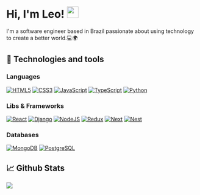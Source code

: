 # Hi, I'm Leo! <img src="https://raw.githubusercontent.com/MartinHeinz/MartinHeinz/master/wave.gif" width="30px"> 

I'm a software engineer based in Brazil passionate about using technology to create a better world.💻🌍

## 🔧 Technologies and tools

### Languages
[<img alt="HTML5" src="https://img.shields.io/badge/html5%20-%23E34F26.svg?&style=for-the-badge&logo=html5&logoColor=white"/>](https://developer.mozilla.org/en-US/docs/Web/HTML) 
[<img alt="CSS3" src="https://img.shields.io/badge/css3%20-%231572B6.svg?&style=for-the-badge&logo=css3&logoColor=white"/>](https://developer.mozilla.org/en-US/docs/Web/CSS) 
[<img alt="JavaScript" src="https://img.shields.io/badge/javascript%20-%23323330.svg?&style=for-the-badge&logo=javascript&logoColor=%23F7DF1E"/>](https://developer.mozilla.org/en-US/docs/Web/javascript) 
[<img alt="TypeScript" src="https://img.shields.io/badge/typescript%20-%23007ACC.svg?&style=for-the-badge&logo=typescript&logoColor=white"/>](https://www.typescriptlang.org/) 
[<img alt="Python" src="https://img.shields.io/badge/Python-3776AB?style=for-the-badge&logo=python&logoColor=white"/>](https://www.python.org/) 

### Libs & Frameworks
[<img alt="React" src="https://img.shields.io/badge/react%20-%2320232a.svg?&style=for-the-badge&logo=react&logoColor=%2361DAFB"/>](https://react.dev/) 
[<img alt="Django" src="https://img.shields.io/badge/Django-092E20?style=for-the-badge&logo=django&logoColor=white"/>](https://www.djangoproject.com/) 
[<img alt="NodeJS" src="https://img.shields.io/badge/node.js%20-%2343853D.svg?&style=for-the-badge&logo=node.js&logoColor=white"/>](https://nodejs.org/en/) 
[<img alt="Redux" src="https://img.shields.io/badge/redux%20-%23593d88.svg?&style=for-the-badge&logo=redux&logoColor=white"/>](https://redux.js.org/) 
[<img alt="Next" src="https://img.shields.io/badge/Next-black?style=for-the-badge&logo=next.js&logoColor=white" />](https://nextjs.org/)
[<img alt="Nest" src="https://img.shields.io/badge/nestjs%20-%23bd082c.svg?&style=for-the-badge&logo=nestjs&logoColor=white" />](https://nestjs.com/)

### Databases
[<img alt="MongoDB" src ="https://img.shields.io/badge/MongoDB-%234ea94b.svg?&style=for-the-badge&logo=mongodb&logoColor=white"/>](https://www.mongodb.com/) 
[<img alt="PostgreSQL" src="https://img.shields.io/badge/postgresql%20-%230064a5.svg?&style=for-the-badge&logo=postgresql&logoColor=white"/>](https://www.postgresql.org/) 

## 📈 Github Stats
![](https://github-profile-summary-cards.vercel.app/api/cards/profile-details?username=leoujo&theme=default)
